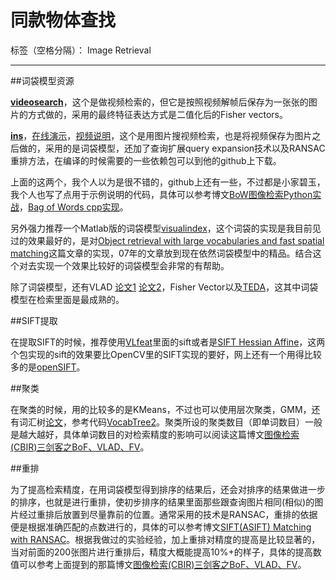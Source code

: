 #  同款物体查找

标签（空格分隔）： Image Retrieval

---

##词袋模型资源

[**videosearch**](https://github.com/andrefaraujo/videosearch)，这个是做视频检索的，但它是按照视频解帧后保存为一张张的图片的方式做的，采用的最终特征表达方式是二值化后的Fisher vectors。

[**ins**](https://github.com/andrefaraujo/videosearch)，[在线演示](http://www.satoh-lab.nii.ac.jp/~stylix/cf/)，[视频说明](https://www.youtube.com/watch?v=QRn7fjbPLhg&feature=youtu.be)，这个是用图片搜视频检索，也是将视频保存为图片之后做的，采用的是词袋模型，还加了查询扩展query expansion技术以及RANSAC重排方法，在编译的时候需要的一些依赖包可以到他的github上下载。

上面的这两个，我个人以为是很不错的，github上还有一些，不过都是小家碧玉，我个人也写了点用于示例说明的代码，具体可以参考博文[BoW图像检索Python实战](http://yongyuan.name/blog/practical-BoW-for-image-retrieval-with-python.html)，[Bag of Words cpp实现](http://yongyuan.name/blog/bag-of-words-cpp-implement.html)。

另外强力推荐一个Matlab版的词袋模型[visualindex](https://github.com/vedaldi/visualindex)，这个词袋的实现是我目前见过的效果最好的，是对[Object retrieval with large vocabularies and fast spatial matching](https://www.robots.ox.ac.uk/~vgg/publications/papers/philbin07.pdf)这篇文章的实现，07年的文章放到现在依然词袋模型中的精品。结合这个对去实现一个效果比较好的词袋模型会非常的有帮助。

除了词袋模型，还有VLAD [论文1](https://lear.inrialpes.fr/pubs/2010/JDSP10/jegou_compactimagerepresentation.pdf) [论文2](http://www.robots.ox.ac.uk/~vgg/publications/2013/arandjelovic13/arandjelovic13.pdf)，Fisher Vector以及[TEDA](https://hal.inria.fr/hal-00977321/document)，这其中词袋模型在检索里面是最成熟的。

##SIFT提取

在提取SIFT的时候，推荐使用[VLfeat](http://www.vlfeat.org/)里面的sift或者是[SIFT Hessian Affine](https://github.com/stylixboom?tab=repositories)，这两个包实现的sift的效果要比OpenCV里的SIFT实现的要好，网上还有一个用得比较多的是[openSIFT](https://github.com/robwhess/opensift)。

##聚类

在聚类的时候，用的比较多的是KMeans，不过也可以使用层次聚类，GMM，还有词汇树[论文](http://www-inst.eecs.berkeley.edu/~cs294-6/fa06/papers/nister_stewenius_cvpr2006.pdf)，参考代码[VocabTree2](https://github.com/snavely/VocabTree2)。聚类所设的聚类数目（即单词数目）一般是越大越好，具体单词数目的对检索精度的影响可以阅读这篇博文[图像检索(CBIR)三剑客之BoF、VLAD、FV](http://yongyuan.name/blog/BoF-VLAD-FV.html)。

##重排

为了提高检索精度，在用词袋模型得到排序的结果后，还会对排序的结果做进一步的排序，也就是进行重排，使初步排序的结果里面那些跟查询图片相同(相似)的图片经过重排后放置到尽量靠前的位置。通常采用的技术是RANSAC，重排的依据便是根据准确匹配的点数进行的，具体的可以参考博文[SIFT(ASIFT) Matching with RANSAC](http://yongyuan.name/blog/SIFT(ASIFT)-Matching-with-RANSAC.html)。根据我做过的实验经验，加上重排对精度的提高是比较显著的，当对前面的200张图片进行重排后，精度大概能提高10%+的样子，具体的提高数值可以参考上面提到的那篇博文[图像检索(CBIR)三剑客之BoF、VLAD、FV](http://yongyuan.name/blog/BoF-VLAD-FV.html)。




